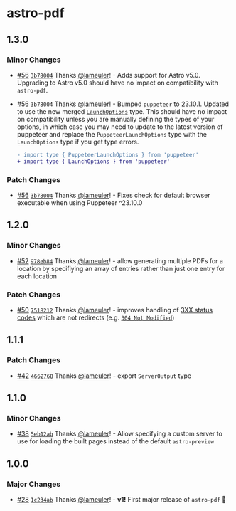 # astro-pdf

## 1.3.0

### Minor Changes

- [#56](https://github.com/lameuler/astro-pdf/pull/56) [`3b78004`](https://github.com/lameuler/astro-pdf/commit/3b78004094dce03eb27dc7bf724b579eac4b85d0) Thanks [@lameuler](https://github.com/lameuler)! - Adds support for Astro v5.0. Upgrading to Astro v5.0 should have no impact on compatibility with `astro-pdf`.

- [#56](https://github.com/lameuler/astro-pdf/pull/56) [`3b78004`](https://github.com/lameuler/astro-pdf/commit/3b78004094dce03eb27dc7bf724b579eac4b85d0) Thanks [@lameuler](https://github.com/lameuler)! - Bumped `puppeteer` to 23.10.1. Updated to use the new merged [`LaunchOptions`](https://pptr.dev/api/puppeteer.launchoptions) type. This should have no impact on compatibility unless you are manually defining the types of your options, in which case you may need to update to the latest version of puppeteer and replace the `PuppeteerLaunchOptions` type with the `LaunchOptions` type if you get type errors.

    ```diff
    - import type { PuppeteerLaunchOptions } from 'puppeteer'
    + import type { LaunchOptions } from 'puppeteer'
    ```

### Patch Changes

- [#56](https://github.com/lameuler/astro-pdf/pull/56) [`3b78004`](https://github.com/lameuler/astro-pdf/commit/3b78004094dce03eb27dc7bf724b579eac4b85d0) Thanks [@lameuler](https://github.com/lameuler)! - Fixes check for default browser executable when using Puppeteer ^23.10.0

## 1.2.0

### Minor Changes

- [#52](https://github.com/lameuler/astro-pdf/pull/52) [`978eb84`](https://github.com/lameuler/astro-pdf/commit/978eb843528ed542586d796a16bfca81cd1eae0b) Thanks [@lameuler](https://github.com/lameuler)! - allow generating multiple PDFs for a location by specifiying an array of entries rather than just one entry for each location

### Patch Changes

- [#50](https://github.com/lameuler/astro-pdf/pull/50) [`7518212`](https://github.com/lameuler/astro-pdf/commit/75182123e1f455a506f2fcaa31b3efa056e7436f) Thanks [@lameuler](https://github.com/lameuler)! - improves handling of [3XX status codes](https://developer.mozilla.org/en-US/docs/Web/HTTP/Status#redirection_messages) which are not redirects (e.g. [`304 Not Modified`](https://developer.mozilla.org/en-US/docs/Web/HTTP/Status/304))

## 1.1.1

### Patch Changes

- [#42](https://github.com/lameuler/astro-pdf/pull/42) [`4662768`](https://github.com/lameuler/astro-pdf/commit/46627689f203d57cb3fecaba3468e5f55279f3b8) Thanks [@lameuler](https://github.com/lameuler)! - export `ServerOutput` type

## 1.1.0

### Minor Changes

- [#38](https://github.com/lameuler/astro-pdf/pull/38) [`5eb12ab`](https://github.com/lameuler/astro-pdf/commit/5eb12ab1034892900dc86a7bc74c8f33ca77ee7b) Thanks [@lameuler](https://github.com/lameuler)! - Allow specifying a custom server to use for loading the built pages instead of the default `astro-preview`

## 1.0.0

### Major Changes

- [#28](https://github.com/lameuler/astro-pdf/pull/28) [`1c234ab`](https://github.com/lameuler/astro-pdf/commit/1c234abfd8882a32704937b93b60a69ab9141583) Thanks [@lameuler](https://github.com/lameuler)! - **v1!** First major release of `astro-pdf` 🎉
